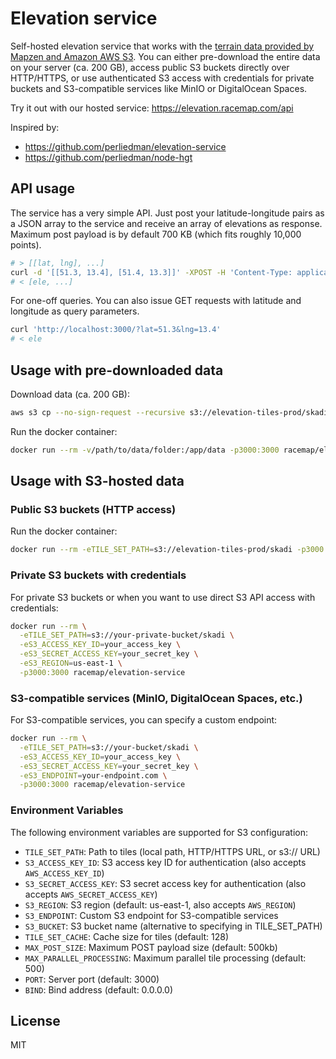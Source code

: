 # Elevation service

Self-hosted elevation service that works with the [terrain data provided by Mapzen and Amazon AWS S3](https://registry.opendata.aws/terrain-tiles/). You can either pre-download the entire data on your server (ca. 200 GB), access public S3 buckets directly over HTTP/HTTPS, or use authenticated S3 access with credentials for private buckets and S3-compatible services like MinIO or DigitalOcean Spaces.

Try it out with our hosted service: https://elevation.racemap.com/api

Inspired by:

- https://github.com/perliedman/elevation-service
- https://github.com/perliedman/node-hgt

## API usage

The service has a very simple API. Just post your latitude-longitude pairs as a JSON array to the service and receive an array of elevations as response. Maximum post payload is by default 700 KB (which fits roughly 10,000 points).

```bash
# > [[lat, lng], ...]
curl -d '[[51.3, 13.4], [51.4, 13.3]]' -XPOST -H 'Content-Type: application/json' http://localhost:3000
# < [ele, ...]
```

For one-off queries. You can also issue GET requests with latitude and longitude as query parameters.

```bash
curl 'http://localhost:3000/?lat=51.3&lng=13.4'
# < ele
```

## Usage with pre-downloaded data

Download data (ca. 200 GB):

```bash
aws s3 cp --no-sign-request --recursive s3://elevation-tiles-prod/skadi /path/to/data/folder
```

Run the docker container:

```bash
docker run --rm -v/path/to/data/folder:/app/data -p3000:3000 racemap/elevation-service
```

## Usage with S3-hosted data

### Public S3 buckets (HTTP access)

Run the docker container:

```bash
docker run --rm -eTILE_SET_PATH=s3://elevation-tiles-prod/skadi -p3000:3000 racemap/elevation-service
```

### Private S3 buckets with credentials

For private S3 buckets or when you want to use direct S3 API access with credentials:

```bash
docker run --rm \
  -eTILE_SET_PATH=s3://your-private-bucket/skadi \
  -eS3_ACCESS_KEY_ID=your_access_key \
  -eS3_SECRET_ACCESS_KEY=your_secret_key \
  -eS3_REGION=us-east-1 \
  -p3000:3000 racemap/elevation-service
```

### S3-compatible services (MinIO, DigitalOcean Spaces, etc.)

For S3-compatible services, you can specify a custom endpoint:

```bash
docker run --rm \
  -eTILE_SET_PATH=s3://your-bucket/skadi \
  -eS3_ACCESS_KEY_ID=your_access_key \
  -eS3_SECRET_ACCESS_KEY=your_secret_key \
  -eS3_ENDPOINT=your-endpoint.com \
  -p3000:3000 racemap/elevation-service
```

### Environment Variables

The following environment variables are supported for S3 configuration:

- `TILE_SET_PATH`: Path to tiles (local path, HTTP/HTTPS URL, or s3:// URL)
- `S3_ACCESS_KEY_ID`: S3 access key ID for authentication (also accepts `AWS_ACCESS_KEY_ID`)
- `S3_SECRET_ACCESS_KEY`: S3 secret access key for authentication (also accepts `AWS_SECRET_ACCESS_KEY`)
- `S3_REGION`: S3 region (default: us-east-1, also accepts `AWS_REGION`)
- `S3_ENDPOINT`: Custom S3 endpoint for S3-compatible services
- `S3_BUCKET`: S3 bucket name (alternative to specifying in TILE_SET_PATH)
- `TILE_SET_CACHE`: Cache size for tiles (default: 128)
- `MAX_POST_SIZE`: Maximum POST payload size (default: 500kb)
- `MAX_PARALLEL_PROCESSING`: Maximum parallel tile processing (default: 500)
- `PORT`: Server port (default: 3000)
- `BIND`: Bind address (default: 0.0.0.0)

## License

MIT
